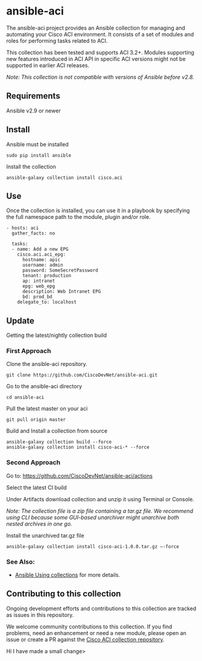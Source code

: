 # ansible-aci

The ansible-aci project provides an Ansible collection for managing and automating your Cisco ACI environment. It consists of a set of modules and roles for performing tasks related to ACI.

This collection has been tested and supports ACI 3.2+.
Modules supporting new features introduced in ACI API in specific ACI versions might not be supported in earlier ACI releases.

*Note: This collection is not compatible with versions of Ansible before v2.8.*

## Requirements
Ansible v2.9 or newer

## Install
Ansible must be installed
```
sudo pip install ansible
```

Install the collection
```
ansible-galaxy collection install cisco.aci
```
## Use
Once the collection is installed, you can use it in a playbook by specifying the full namespace path to the module, plugin and/or role.

```
- hosts: aci
  gather_facts: no

  tasks:
  - name: Add a new EPG
    cisco.aci.aci_epg:
      hostname: apic
      username: admin
      password: SomeSecretPassword
      tenant: production
      ap: intranet
      epg: web_epg
      description: Web Intranet EPG
      bd: prod_bd
    delegate_to: localhost
```

## Update
Getting the latest/nightly collection build

### First Approach
Clone the ansible-aci repository.
```
git clone https://github.com/CiscoDevNet/ansible-aci.git
```

Go to the ansible-aci directory
```
cd ansible-aci
```

Pull the latest master on your aci
```
git pull origin master
```

Build and Install a collection from source
```
ansible-galaxy collection build --force
ansible-galaxy collection install cisco-aci-* --force
```

### Second Approach
Go to: https://github.com/CiscoDevNet/ansible-aci/actions

Select the latest CI build

Under Artifacts download collection and unzip it using Terminal or Console.

*Note: The collection file is a zip file containing a tar.gz file. We recommend using CLI because some GUI-based unarchiver might unarchive both nested archives in one go.*

Install the unarchived tar.gz file
```
ansible-galaxy collection install cisco-aci-1.0.0.tar.gz —-force
```

### See Also:

* [Ansible Using collections](https://docs.ansible.com/ansible/latest/user_guide/collections_using.html) for more details.

## Contributing to this collection

Ongoing development efforts and contributions to this collection are tracked as issues in this repository.

We welcome community contributions to this collection. If you find problems, need an enhancement or need a new module, please open an issue or create a PR against the [Cisco ACI collection repository](https://github.com/CiscoDevNet/ansible-aci/issues).

Hi I have made a small change>